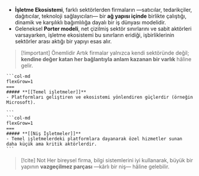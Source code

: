 - **İşletme Ekosistemi**, farklı sektörlerden firmaların —satıcılar, tedarikçiler, dağıtıcılar, teknoloji sağlayıcıları— bir **ağ yapısı içinde** birlikte çalıştığı, dinamik ve karşılıklı bağımlılığa dayalı bir iş dünyası modelidir.
- Geleneksel **Porter modeli**, net çizilmiş sektör sınırlarını ve sabit aktörleri varsayarken, işletme ekosistemi bu sınırların eridiği, işbirliklerinin sektörler arası aktığı bir yapıyı esas alır.

> [!important] Önemlidir
> Artık firmalar yalnızca kendi sektöründe değil; **kendine değer katan her bağlantıyla anlam kazanan bir varlık** hâline gelir.

````col
```col-md
flexGrow=1
===
##### **[[Temel işletmeler]]**
- Platformları geliştiren ve ekosistemi yönlendiren güçlerdir (örneğin Microsoft).
    
```
```col-md
flexGrow=1
===
##### **[[Niş İşletmeler]]**
- Temel işletmelerdeki platformlara dayanarak özel hizmetler sunan daha küçük ama kritik aktörlerdir.
```
````



> [!cite] Not
> Her bireysel firma, bilgi sistemlerini iyi kullanarak, büyük bir yapının **vazgeçilmez parçası** —kârlı bir niş— hâline gelebilir.

